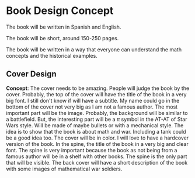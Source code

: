 # Book Design Concept

The book will be written in Spanish and English.

The book will be short, around 150-250 pages.

The book will be written in a way that everyone can understand the math concepts and the historical examples.

## Cover Design

**Concept**: The cover needs to be amazing. People will judge the book by the cover. Probably, the top of the cover will have the title of the book in a
very big font. I still don't know if will have a subtitle. My name could go
in the bottom of the cover not very big as I am not a famous author. The most
important part will be the image. Probably, the background will be similar
to a battlefield. But, the interesting part will be a $\pi$ symbol in the AT-AT of Star Wars style. Will be made of maybe bullets or with a mechanical style. The idea is to show that the book is about math and war. Including a
tank could be a good idea too. The cover will be in color. I will love to
have a hardcover version of the book. In the spine, the title of the book
in a very big and clear font. The spine is very important because the book
as not being from a famous author will be in a shelf with other books. The
spine is the only part that will be visible. The back cover will have a
short description of the book with some images of mathematical war soldiers. 
